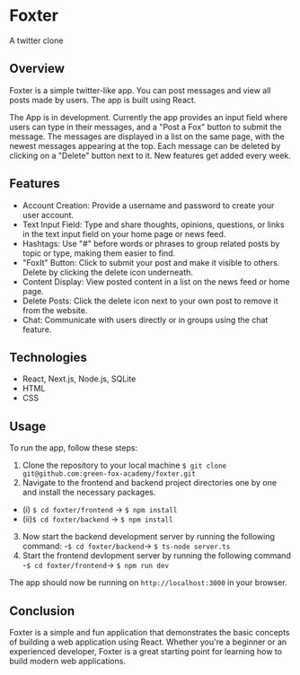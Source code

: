 # Foxter

A twitter clone

## Overview

Foxter is a simple twitter-like app. You can post messages and view all posts made by users. The app is built using React.

The App is in development. Currently the app provides an input field where users can type in their messages, and a "Post a Fox" button to submit the message. The messages are displayed in a list on the same page, with the newest messages appearing at the top. Each message can be deleted by clicking on a "Delete" button next to it. New features get added every week. 


## Features

- Account Creation: Provide a username and password to create your user account.
- Text Input Field: Type and share thoughts, opinions, questions, or links in the text input field on your home page or news feed.
- Hashtags: Use "#" before words or phrases to group related posts by topic or type, making them easier to find.
- "FoxIt" Button: Click to submit your post and make it visible to others. Delete by clicking the delete icon underneath.
- Content Display: View posted content in a list on the news feed or home page.
- Delete Posts: Click the delete icon next to your own post to remove it from the website.
- Chat: Communicate with users directly or in groups using the chat feature.

## Technologies

-   React, Next.js, Node.js, SQLite
-   HTML
-   CSS

## Usage

To run the app, follow these steps:

 1.  Clone the repository to your local machine
`$ git clone git@github.com:green-fox-academy/foxter.git`
 2.  Navigate to the frontend and backend project directories one by one and install the necessary packages. 
- (i) `$ cd foxter/frontend` ->
`$ npm install`
- (ii)`$ cd foxter/backend` ->
`$ npm install`
 3.   Now start the backend development server by  running the following command:
-`$ cd foxter/backend`->
`$ ts-node server.ts` 
 4.  Start the frontend devlopment server by running the following command 
-`$ cd foxter/frontend`->
`$ npm run dev`

The app should now be running on `http://localhost:3000` in your browser.

## Conclusion 

Foxter is a simple and fun application that demonstrates the basic concepts of building a web application using React. Whether you're a beginner or an experienced developer, Foxter is a great starting point for learning how to build modern web applications.

<!---
This is a test of Marzena's docker automation.
-->
